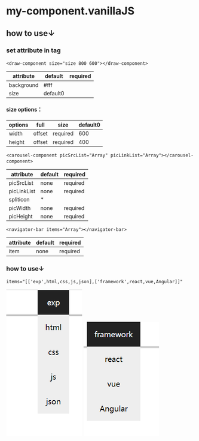 # my-component.vanillaJS
## how to use↓
### set attribute in tag
    <draw-component size="size 800 600"></draw-component>
|attribute|default|required|
| ---- | ---- | ---- |
|background|#fff|  |
|size|default0||
#### size options：
|options|full|size|default0|
| ---- | ---- | ---- | ---- |
|width|offset|required|600|
|height|offset|required|400|
    <carousel-component picSrcList="Array" picLinkList="Array"></carousel-component>
|attribute|default|required|
| ---- | ---- | ---- |
|picSrcList|none|required|
|picLinkList|none|required|
|spliticon|*|  |
|picWidth|none| required |
|picHeight|none| required |
    <navigator-bar items="Array"></navigator-bar>
|attribute|default|required|
| ---- | ---- | ---- |
|item|none|required|
### how to use↓
    items="[['exp',html,css,js,json],['framework',react,vue,Angular]]"
![example1](https://github.com/zhongyicantian/my-component.vanillaJS/blob/main/example1.png)
![example2](https://github.com/zhongyicantian/my-component.vanillaJS/blob/main/example2.png)
